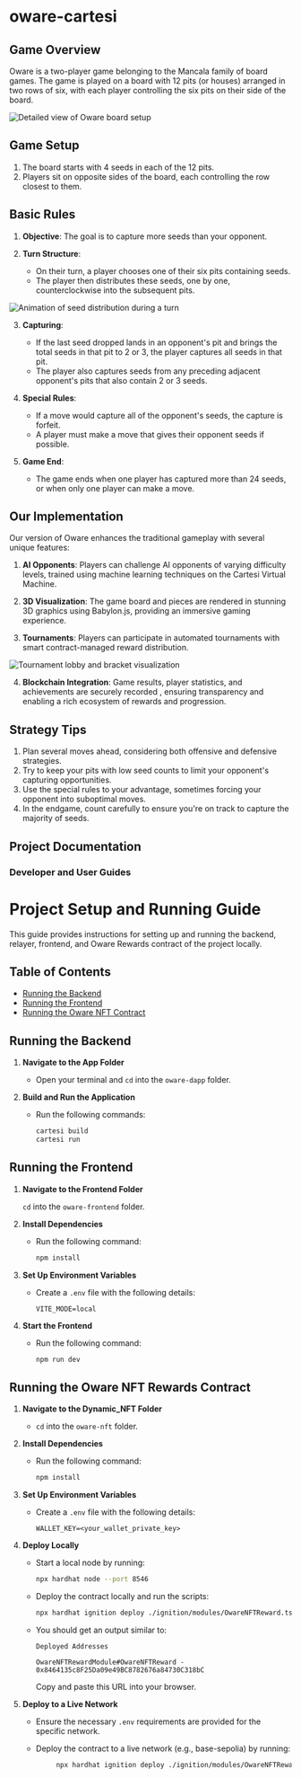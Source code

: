 # oware-cartesi


## Game Overview

Oware is a two-player game belonging to the Mancala family of board games. The game is played on a board with 12 pits (or houses) arranged in two rows of six, with each player controlling the six pits on their side of the board.

<img src="https://res.cloudinary.com/dydj8hnhz/image/upload/v1726751708/st2hf6gvjfaqgqqvufbo.png" alt="Detailed view of Oware board setup" />

## Game Setup

1. The board starts with 4 seeds in each of the 12 pits.
2. Players sit on opposite sides of the board, each controlling the row closest to them.


## Basic Rules

1. **Objective**: The goal is to capture more seeds than your opponent.

2. **Turn Structure**: 
   - On their turn, a player chooses one of their six pits containing seeds.
   - The player then distributes these seeds, one by one, counterclockwise into the subsequent pits.

<img src="https://res.cloudinary.com/dydj8hnhz/image/upload/v1726751708/utv4wuff6ev4bodkmuzw.png" alt="Animation of seed distribution during a turn" />

3. **Capturing**: 
   - If the last seed dropped lands in an opponent's pit and brings the total seeds in that pit to 2 or 3, the player captures all seeds in that pit.
   - The player also captures seeds from any preceding adjacent opponent's pits that also contain 2 or 3 seeds.

4. **Special Rules**:
   - If a move would capture all of the opponent's seeds, the capture is forfeit.
   - A player must make a move that gives their opponent seeds if possible.

5. **Game End**: 
   - The game ends when one player has captured more than 24 seeds, or when only one player can make a move.

## Our  Implementation

Our version of Oware enhances the traditional gameplay with several unique features:

1. **AI Opponents**: Players can challenge AI opponents of varying difficulty levels, trained using  machine learning techniques on the Cartesi Virtual Machine.


2. **3D Visualization**: The game board and pieces are rendered in stunning 3D graphics using Babylon.js, providing an immersive gaming experience.

3. **Tournaments**: Players can participate in automated tournaments with smart contract-managed  reward distribution.

<img src="https://res.cloudinary.com/dydj8hnhz/image/upload/v1726751707/jrzlclitjt7askyufdvx.png" alt="Tournament lobby and bracket visualization" />


4. **Blockchain Integration**: Game results, player statistics, and achievements are securely recorded , ensuring transparency and enabling a rich ecosystem of rewards and progression.


## Strategy Tips

1. Plan several moves ahead, considering both offensive and defensive strategies.
2. Try to keep your pits with low seed counts to limit your opponent's capturing opportunities.
3. Use the special rules to your advantage, sometimes forcing your opponent into suboptimal moves.
4. In the endgame, count carefully to ensure you're on track to capture the majority of seeds.



## Project Documentation

### Developer and User Guides

# Project Setup and Running Guide

This guide provides instructions for setting up and running the backend, relayer, frontend, and Oware Rewards contract of the project locally.

## Table of Contents

- [Running the Backend](#running-the-backend)
- [Running the Frontend](#running-the-frontend)
- [Running the Oware NFT Contract](#running-the-nebula-contract)

## Running the Backend

1. **Navigate to the App Folder**

   - Open your terminal and `cd` into the `oware-dapp` folder.


2. **Build and Run the Application**

   - Run the following commands:
     ```bash
     cartesi build
     cartesi run
     ```



## Running the Frontend

1. **Navigate to the Frontend Folder**

   `cd` into the `oware-frontend` folder.

2. **Install Dependencies**

   - Run the following command:

     ```bash
     npm install
     ```

3. **Set Up Environment Variables**

   - Create a `.env` file with the following details:

     ```
     VITE_MODE=local
     ```



4. **Start the Frontend**

   - Run the following command:

     ```bash
     npm run dev
     ```

## Running the Oware NFT Rewards Contract

1. **Navigate to the Dynamic_NFT Folder**

   - `cd` into the `oware-nft` folder.

2. **Install Dependencies**

   - Run the following command:

     ```bash
     npm install
     ```

3. **Set Up Environment Variables**

   - Create a `.env` file with the following details:

     ```
     WALLET_KEY=<your_wallet_private_key>

     ```

4. **Deploy Locally**

   - Start a local node by running:

     ```bash
     npx hardhat node --port 8546
     ```

   - Deploy the contract locally and run the scripts:

     ```bash
     npx hardhat ignition deploy ./ignition/modules/OwareNFTReward.ts --network base-local
     ```

   - You should get an output similar to:

     ```
     Deployed Addresses

     OwareNFTRewardModule#OwareNFTReward - 0x8464135c8F25Da09e49BC8782676a84730C318bC
     ```

     Copy and paste this URL into your browser.

5. **Deploy to a Live Network**

   - Ensure the necessary `.env` requirements are provided for the specific network.
   - Deploy the contract to a live network (e.g., base-sepolia) by running:

     ```bash
          npx hardhat ignition deploy ./ignition/modules/OwareNFTReward.ts --network base-sepolia
     ```

<br>
<br>
